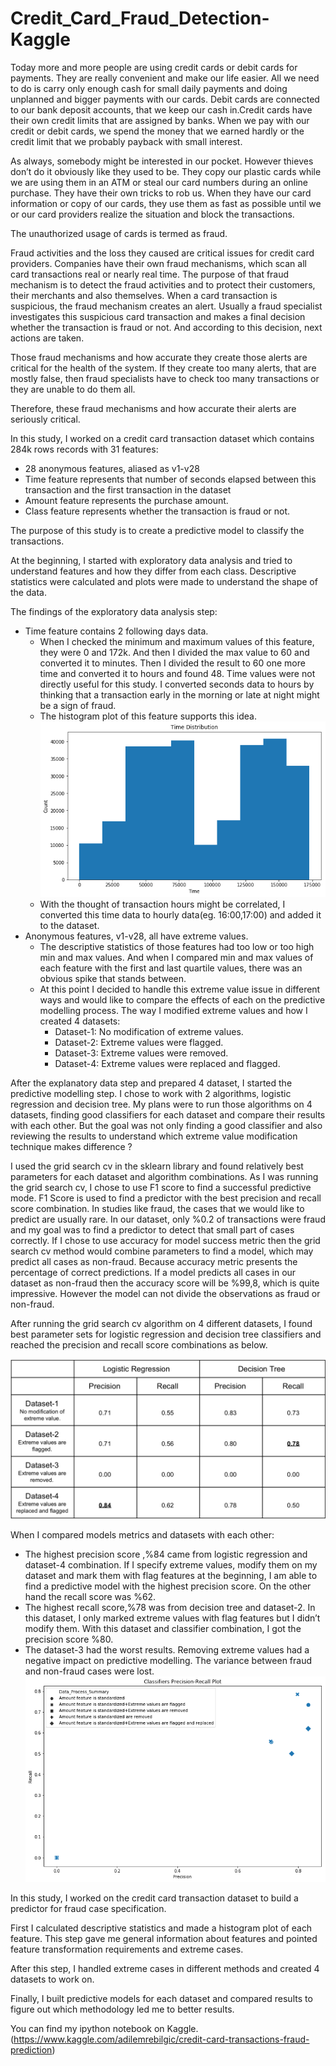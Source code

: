 # Credit_Card_Fraud_Detection-Kaggle

Today more and more people are using credit cards or debit cards for payments. They are really convenient and make our life easier. All we need to do is carry only enough cash for small daily payments and doing unplanned and bigger payments with our cards.
Debit  cards are connected to our bank deposit accounts, that we keep our cash in.Credit cards have their own credit limits that are assigned by banks. When we pay with our credit or debit cards, we spend the money that we earned hardly or the credit limit that we probably payback with small interest.

As always, somebody might be interested in our pocket. However thieves don’t do it obviously like they used to be. They copy our plastic cards while we are using them in an ATM or steal our card numbers during an online purchase. They have their own tricks to rob us. When they have our card information or copy of our cards, they use them as fast as possible until we or our card providers realize the situation and block the transactions.

The unauthorized usage of cards is termed as fraud.

Fraud activities and the loss they caused are critical issues for credit card providers. Companies have their own fraud mechanisms, which scan all card transactions real or nearly real time. The purpose of that fraud mechanism is to detect the fraud activities and to protect their customers, their merchants and also themselves. When a card transaction is suspicious, the fraud mechanism creates an alert. Usually a fraud specialist investigates this suspicious card transaction and makes a final decision whether the transaction is fraud or not. And according to this decision, next actions are taken. 

Those fraud mechanisms and how accurate they create those alerts are critical for the health of the system. If they create too many alerts, that are mostly false, then fraud specialists have to check too many transactions or they are unable to do them all.

Therefore, these fraud mechanisms and how accurate their alerts are seriously critical.

In this study, I worked on a credit card transaction dataset which contains 284k rows records with 31 features:

- 28 anonymous features, aliased as v1-v28
- Time feature represents that number of seconds elapsed between this transaction and the first transaction in the dataset
- Amount feature represents the purchase amount.
- Class feature represents whether the transaction is fraud or not.

The purpose of this study is to create a predictive model to classify the transactions.

At the beginning, I started with exploratory data analysis and tried to understand features and how they differ from each class. Descriptive statistics were calculated and plots were made to understand the shape of the data.

The findings of the exploratory data analysis step:
- Time feature contains 2 following days data. 
  - When I checked the minimum and maximum values of this feature, they were 0 and 172k. And then I divided the max value to 60 and converted it to minutes. Then I divided the result to 60 one more time and converted it to hours and found 48. Time values were not directly useful for this study. I converted seconds data to hours by thinking that a transaction early in the morning or late at night might be a sign of fraud. 
  - The histogram plot of this feature supports this idea.
 ![Histogram](/images/Graph_1_Time_histogram.png)
  - With the thought of transaction hours might be correlated, I converted this time data to hourly data(eg. 16:00,17:00) and added it to the dataset.
- Anonymous features, v1-v28, all have extreme values.
  - The descriptive statistics of those features had too low or too high min and max values. And when I compared min and max values of each feature with the first and last quartile values, there was an obvious spike that stands between.
  - At this point I decided to handle this extreme value issue in different ways and would like to compare the effects of each on the predictive modelling process. The way I modified extreme values and how I created 4 datasets:
    - Dataset-1: No modification of extreme values.
    - Dataset-2: Extreme values were flagged.
    - Dataset-3: Extreme values were removed.
    - Dataset-4: Extreme values were replaced and flagged.

After the explanatory data step and prepared 4 dataset, I started the predictive modelling step. I chose to work with 2 algorithms, logistic regression and decision tree. My plans were to run those algorithms on 4 datasets, finding good classifiers for each dataset and compare their results with each other. But the goal was not only finding a good classifier and also reviewing the results to understand which extreme value modification technique makes difference ? 

I used the grid search cv in the sklearn library and found relatively best parameters for each dataset and algorithm combinations. As I was running the grid search cv, I chose to use F1 score to find a successful predictive mode. F1 Score is used to find a predictor with the best precision and recall score combination. In studies like fraud, the cases that we would like to predict are usually rare. In our dataset, only %0.2 of transactions were fraud and my goal was to find a predictor to detect that small part of cases correctly. If I chose to use accuracy for model success metric then the grid search cv method would combine parameters to find a model, which may predict all cases as non-fraud. Because accuracy metric presents the percentage of correct predictions. If a model predicts all cases in our dataset as non-fraud then the accuracy score will be %99,8, which is quite impressive. However the model can not divide the observations as fraud or non-fraud.

After running the grid search cv algorithm on 4 different datasets, I found best parameter sets for logistic regression and decision tree classifiers and reached the precision and recall score combinations as below.


![PrecisionRecallTable](/images/Graph_2_Precision_recall_table.png)


When I compared models metrics and datasets with each other:
- The highest precision score ,%84 came from logistic regression and dataset-4 combination. If I specify extreme values, modify them on my dataset and mark them with flag features at the beginning, I am able to find a predictive model with the highest precision score. On the other hand the recall score was %62.
- The highest recall score,%78 was from decision tree and dataset-2. In this dataset, I only marked extreme values with flag features but I didn’t modify them. With this dataset and classifier combination, I got the precision score %80. 
- The dataset-3 had the worst results. Removing extreme values had a negative impact on predictive modelling. The variance between fraud and non-fraud cases were lost. 
![](/images/Graph_3_Classifiers_precision_recall_score.png)

In this study, I worked on the credit card transaction dataset to build a predictor for fraud case specification.

First I calculated descriptive statistics and made a histogram plot of each feature. This step gave me general information about features and pointed feature transformation requirements and extreme cases.

After this step, I handled extreme cases in different methods and created 4 datasets to work on. 

Finally, I built predictive models for each dataset and compared results to figure out which methodology led me to better results.

You can find my ipython notebook on Kaggle.
(https://www.kaggle.com/adilemrebilgic/credit-card-transactions-fraud-prediction)
